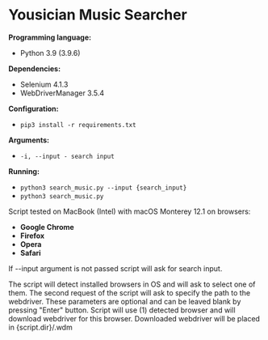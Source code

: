 # Yousician Music Searcher

**Programming language:**

- Python 3.9 (3.9.6)

**Dependencies:**

- Selenium 4.1.3
- WebDriverManager 3.5.4

**Configuration:**

- `pip3 install -r requirements.txt`

**Arguments:**

- `-i, --input - search input`

**Running:**

- `python3 search_music.py --input {search_input}`
- `python3 search_music.py`

Script tested on MacBook (Intel) with macOS Monterey 12.1 on browsers:

- **Google Chrome**
- **Firefox**
- **Opera**
- **Safari**

If --input argument is not passed script will ask for search input.

The script will detect installed browsers in OS and will ask to select one of them. The second request of the script
will ask to specify the path to the webdriver. These parameters are optional and can be leaved blank by pressing "Enter"
button. Script will use (1) detected browser and will download webdriver for this browser. Downloaded webdriver will be
placed in {script.dir}/.wdm